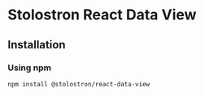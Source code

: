 # Stolostron React Data View

## Installation

### Using npm

```sh
npm install @stolostron/react-data-view
```
